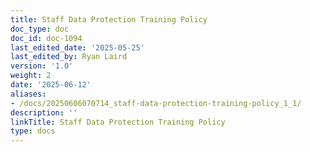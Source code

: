 ```yaml
---
title: Staff Data Protection Training Policy
doc_type: doc
doc_id: doc-1094
last_edited_date: '2025-05-25'
last_edited_by: Ryan Laird
version: '1.0'
weight: 2
date: '2025-06-12'
aliases:
- /docs/20250606070714_staff-data-protection-training-policy_1_1/
description: ''
linkTitle: Staff Data Protection Training Policy
type: docs
---
```


